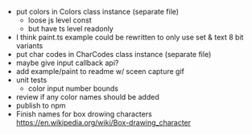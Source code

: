 - put colors in Colors class instance (separate file)
  - loose js level const
  - but have ts level readonly
- I think paint.ts example could be rewritten to only use set & text 8 bit variants
- put char codes in CharCodes class instance (separate file)
- maybe give input callback api?
- add example/paint to readme w/ sceen capture gif
- unit tests
  - color input number bounds
- review if any color names should be added
- publish to npm
- Finish names for box drowing characters
  <https://en.wikipedia.org/wiki/Box-drawing_character>
